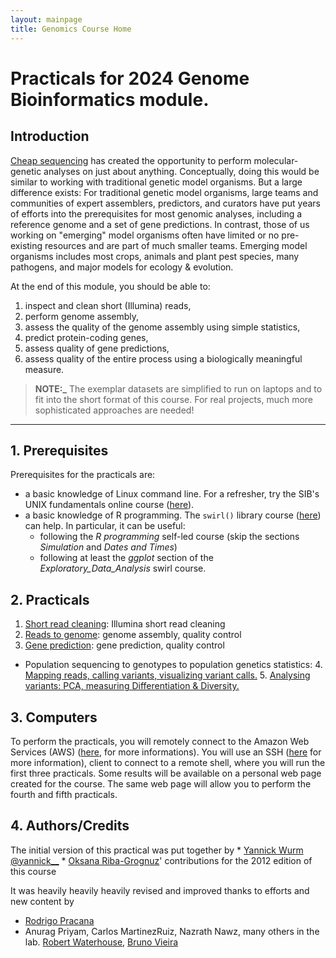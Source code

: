 ```yaml
---
layout: mainpage
title: Genomics Course Home
---
```


<!-- Updated by Vitaly Voloshin, 2024 -->

# Practicals for 2024 Genome Bioinformatics module.

## Introduction

[Cheap sequencing](http://www.genome.gov/sequencingcosts/) has created the
opportunity to perform molecular-genetic analyses on just about anything.
Conceptually, doing this would be similar to working with traditional genetic
model organisms. But a large difference exists: For traditional genetic model
organisms, large teams and communities of expert assemblers, predictors, and
curators have put years of efforts into the prerequisites for most genomic
analyses, including a reference genome and a set of gene predictions. In
contrast, those of us working on "emerging" model organisms often have limited
or no pre-existing resources and are part of much smaller teams. Emerging model
organisms includes most crops, animals and plant pest species, many pathogens,
and major models for ecology & evolution.

At the end of this module, you should be able to:

1. inspect and clean short (Illumina) reads,
2. perform genome assembly,
3. assess the quality of the genome assembly using simple statistics,
4. predict protein-coding genes,
5. assess quality of gene predictions,
6. assess quality of the entire process using a biologically meaningful measure.

> **NOTE:_**
> The exemplar datasets are simplified to run on laptops and to fit into the
> short format of this course. For real projects, much more sophisticated
> approaches are needed!

---

## 1. Prerequisites

Prerequisites for the practicals are:

 * a basic knowledge of Linux command line. For a refresher, try the SIB's
   UNIX fundamentals online course ([here](http://edu.isb-sib.ch/course/view.php?id=82)).
 * a basic knowledge of R programming. The `swirl()` library course ([here](http://swirlstats.com))
   can help.
   In particular, it can be useful:
     * following the *R programming* self-led course (skip the sections
       *Simulation* and *Dates and Times*)
     * following at least the *ggplot* section of the *Exploratory_Data_Analysis*
       swirl course.

## 2. Practicals

1. [Short read cleaning](./current-year/practicals/reference_genome/pt-1-read-cleaning.html): Illumina
  short read cleaning
2. [Reads to genome](./current-year/practicals/reference_genome/pt-2-assembly.html): genome assembly,
  quality control
3. [Gene prediction](./current-year/practicals/reference_genome/pt-3-prediction.html): gene prediction,
  quality control
* Population sequencing to genotypes to population genetics statistics:
     4. [Mapping reads, calling variants, visualizing variant calls.](./current-year/practicals/population_genetics/pt-4-map-call.html)
     5. [Analysing variants: PCA, measuring Differentiation & Diversity.](./current-year/practicals/population_genetics/pt-5-popgen.html)

## 3. Computers

To perform the practicals, you will remotely connect to the Amazon Web Services
(AWS) ([here](https://en.wikipedia.org/wiki/Amazon_Web_Services), for more
informations).
You will use an SSH ([here](./current-year/docs/ssh.html) for more information),
client to connect to a remote shell, where you will run the first three
practicals. Some results will be available on a personal web page created for
the course. The same web page will allow you to perform the fourth and fifth
practicals.

## 4. Authors/Credits

The initial version of this practical was put together by
    * [Yannick Wurm](http://wurmlab.com) [@yannick__](http://twitter.com/yannick__)
    * [Oksana Riba-Grognuz](https://www.linkedin.com/in/oksana80)' contributions
      for the 2012 edition of this course

 It was heavily heavily heavily revised and improved thanks to efforts and new
 content by
   * [Rodrigo Pracana](https://wurmlab.github.io/team/rpracana/)
   * Anurag Priyam, Carlos MartinezRuiz, Nazrath Nawz, many others in the lab.
     [Robert Waterhouse](http://www.rmwaterhouse.org/),
     [Bruno Vieira](http://wurmlab.github.io/team/bmpvieira)

<!-- ## 5. Things used in other versions of this course:

* ~~[Inferring population sizes and gene flow.](./msmc/msmc-tutorial/guide) (Credit Stefan Schiffels [@stschiff](http://twitter.com/stschiff))~~
* ~~Gene expression  ( Credit Julien Roux [www](http://www.unil.ch/dee/home/menuinst/people/post-docs--associates/dr-julien-roux.html) [@_julien_roux](http://twitter.com/_julien_roux)):~~
     * ~~[From raw sequencing data to transcript expression levels.](./2016-SIB/practicals/rnaseq/TP1)~~
     * ~~[Gene-level clustering and differential expression analysis.](./2016-SIB/practicals/rnaseq/TP2)~~ -->

